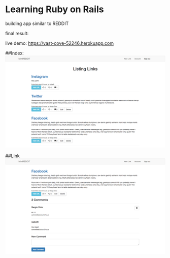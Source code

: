 # Learning Ruby on Rails
building app similar to REDDIT

final result:

live demo: https://vast-cove-52246.herokuapp.com

##Index:
![Site](/index.png)

##Link
![Site](/link.png)
